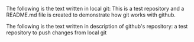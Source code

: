 The following is the text written in local git:
This is a test repository and a README.md file is created to demonstrate how git works with github.

The following is the text written in description of github's repository:
a test repository to push changes from local git